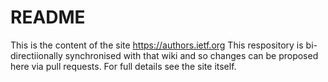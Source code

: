 # README
This is the content of the site https://authors.ietf.org This respository is bi-directiionally synchronised with that wiki and so changes can be proposed here via pull requests.  For full details see the site itself.
